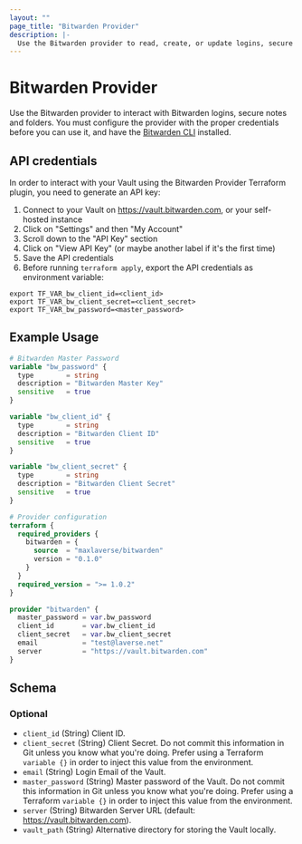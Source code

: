 ```yaml
---
layout: ""
page_title: "Bitwarden Provider"
description: |-
  Use the Bitwarden provider to read, create, or update logins, secure notes and folders in your Bitwarden Vaults.
---
```


# Bitwarden Provider

Use the Bitwarden provider to interact with Bitwarden logins, secure notes and folders.
You must configure the provider with the proper credentials before you can use it, and have the [Bitwarden CLI] installed.

## API credentials
In order to interact with your Vault using the Bitwarden Provider Terraform plugin, you need to generate an API key:
1. Connect to your Vault on https://vault.bitwarden.com, or your self-hosted instance
2. Click on "Settings" and then "My Account"
3. Scroll down to the "API Key" section
4. Click on "View API Key" (or maybe another label if it's the first time)
5. Save the API credentials
6. Before running `terraform apply`, export the API credentials as environment variable:

```console
export TF_VAR_bw_client_id=<client_id>
export TF_VAR_bw_client_secret=<client_secret>
export TF_VAR_bw_password=<master_password>
```

## Example Usage

```terraform
# Bitwarden Master Password
variable "bw_password" {
  type        = string
  description = "Bitwarden Master Key"
  sensitive   = true
}

variable "bw_client_id" {
  type        = string
  description = "Bitwarden Client ID"
  sensitive   = true
}

variable "bw_client_secret" {
  type        = string
  description = "Bitwarden Client Secret"
  sensitive   = true
}
```

```terraform
# Provider configuration
terraform {
  required_providers {
    bitwarden = {
      source  = "maxlaverse/bitwarden"
      version = "0.1.0"
    }
  }
  required_version = ">= 1.0.2"
}

provider "bitwarden" {
  master_password = var.bw_password
  client_id       = var.bw_client_id
  client_secret   = var.bw_client_secret
  email           = "test@laverse.net"
  server          = "https://vault.bitwarden.com"
}
```

<!-- schema generated by tfplugindocs -->
## Schema

### Optional

- `client_id` (String) Client ID.
- `client_secret` (String) Client Secret. Do not commit this information in Git unless you know what you're doing. Prefer using a Terraform `variable {}` in order to inject this value from the environment.
- `email` (String) Login Email of the Vault.
- `master_password` (String) Master password of the Vault. Do not commit this information in Git unless you know what you're doing. Prefer using a Terraform `variable {}` in order to inject this value from the environment.
- `server` (String) Bitwarden Server URL (default: https://vault.bitwarden.com).
- `vault_path` (String) Alternative directory for storing the Vault locally.

[Bitwarden]: https://bitwarden.com/help/article/managing-items/
[Bitwarden CLI]: https://bitwarden.com/help/article/cli/#download-and-install